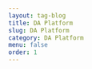```yaml
---
layout: tag-blog
title: DA Platform
slug: DA Platform
category: DA Platform
menu: false
order: 1
---
```


